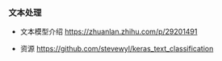 ### 文本处理

- 文本模型介绍
https://zhuanlan.zhihu.com/p/29201491

- 资源
https://github.com/stevewyl/keras_text_classification</br>
